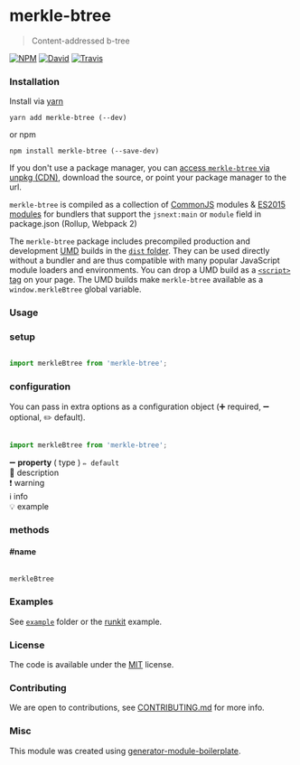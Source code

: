 # merkle-btree

> Content-addressed b-tree

[![NPM](https://img.shields.io/npm/v/merkle-btree.svg?style=flat-square)](https://www.npmjs.com/package/merkle-btree)
[![David](https://img.shields.io/david/mmalmi/merkle-btree.svg?style=flat-square)](https://david-dm.org/mmalmi/merkle-btree)
[![Travis](https://img.shields.io/travis/mmalmi/merkle-btree/master.svg?style=flat-square)](https://travis-ci.org/mmalmi/merkle-btree)

### Installation

Install via [yarn](https://github.com/yarnpkg/yarn)

	yarn add merkle-btree (--dev)

or npm

	npm install merkle-btree (--save-dev)


If you don't use a package manager, you can [access `merkle-btree` via unpkg (CDN)](https://unpkg.com/merkle-btree/), download the source, or point your package manager to the url.

`merkle-btree` is compiled as a collection of [CommonJS](http://webpack.github.io/docs/commonjs.html) modules & [ES2015 modules](http://www.2ality.com/2014/09/es6-modules-final.html) for bundlers that support the `jsnext:main` or `module` field in package.json (Rollup, Webpack 2)

The `merkle-btree` package includes precompiled production and development [UMD](https://github.com/umdjs/umd) builds in the [`dist` folder](https://unpkg.com/merkle-btree/dist/). They can be used directly without a bundler and are thus compatible with many popular JavaScript module loaders and environments. You can drop a UMD build as a [`<script>` tag](https://unpkg.com/merkle-btree) on your page. The UMD builds make `merkle-btree` available as a `window.merkleBtree` global variable.

### Usage

### setup

```js

import merkleBtree from 'merkle-btree';

```

### configuration

You can pass in extra options as a configuration object (➕ required, ➖ optional, ✏️ default).

```js

import merkleBtree from 'merkle-btree';

```

➖ **property** ( type ) ` ✏️ default `
<br/> 📝 description
<br/> ❗️ warning
<br/> ℹ️ info
<br/> 💡 example

### methods

#### #name

```js

merkleBtree

```

### Examples

See [`example`](example/script.js) folder or the [runkit](https://runkit.com/mmalmi/merkle-btree) example.

### License

The code is available under the [MIT](LICENSE) license.

### Contributing

We are open to contributions, see [CONTRIBUTING.md](CONTRIBUTING.md) for more info.

### Misc

This module was created using [generator-module-boilerplate](https://github.com/duivvv/generator-module-boilerplate).
